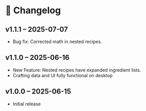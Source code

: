 # 📜 Changelog

## v1.1.1 – 2025-07-07
- Bug fix:
    Corrected math in nested recipes.

## v1.1.0 – 2025-06-16
- New Feature:
    Nested recipes have expanded ingredient lists.
- Crafting data and UI fully functional on desktop

## v1.0.0 – 2025-06-15
- Initial release

